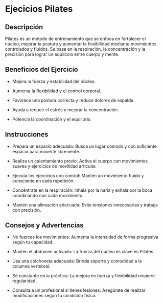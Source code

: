 # Ejecicios Pilates

## Descripción

Pilates es un método de entrenamiento que se enfoca en fortalecer el núcleo, mejorar la postura y aumentar la flexibilidad mediante movimientos controlados y fluidos. Se basa en la respiración, la concentración y la precisión para lograr un equilibrio entre cuerpo y mente.

## Beneficios del Ejercicio

- Mejora la fuerza y estabilidad del núcleo.

- Aumenta la flexibilidad y el control corporal.

- Favorece una postura correcta y reduce dolores de espalda.

- Ayuda a reducir el estrés y mejorar la concentración.

- Potencia la coordinación y el equilibrio.

## Instrucciones

- Prepara un espacio adecuado: Busca un lugar cómodo y con suficiente espacio para moverte libremente.

- Realiza un calentamiento previo: Activa el cuerpo con movimientos suaves y ejercicios de movilidad articular.

- Ejecuta los ejercicios con control: Mantén un movimiento fluido y consciente en cada repetición.

- Concéntrate en la respiración: Inhala por la nariz y exhala por la boca coordinando con cada movimiento.

- Mantén una alineación adecuada: Evita tensiones innecesarias y trabaja con precisión.

## Consejos y Advertencias

- No fuerces los movimientos: Aumenta la intensidad de forma progresiva según tu capacidad.

- Mantén el abdomen activado: La fuerza del núcleo es clave en Pilates.

- Usa una colchoneta adecuada: Brinda soporte y comodidad a la columna vertebral.

- Sé constante en la práctica: La mejora en fuerza y flexibilidad requiere regularidad.

- Consulta a un profesional si tienes lesiones: Asegúrate de realizar modificaciones según tu condición física.
